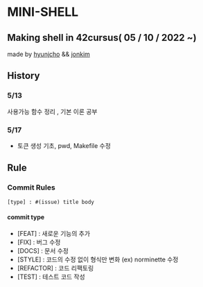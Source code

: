 # MINI-SHELL

## Making shell in 42cursus( 05 / 10 / 2022 ~)
made by [hyunjcho](https://github.com/highjcho) && [jonkim](https://github.com/dino9881)



## History
### 5/13
사용가능 함수 정리 , 기본 이론 공부  
### 5/17
- 토큰 생성 기초, pwd, Makefile 수정

## Rule
### Commit Rules
```[type] : #(issue) title body  ```  
#### commit type
- [FEAT] : 새로운 기능의 추가
- [FIX] : 버그 수정
- [DOCS] : 문서 수정
- [STYLE] : 코드의 수정 없이 형식만 변화 (ex) norminette 수정 
- [REFACTOR] : 코드 리팩토링
- [TEST] : 테스트 코드 작성